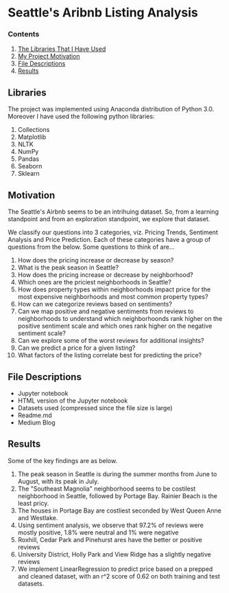 # Seattle's Aribnb Listing Analysis


### Contents

1. [The Libraries That I Have Used](#libraries)
2. [My Project Motivation](#motivation)
3. [File Descriptions](#files)
4. [Results](#results)

## Libraries

The project was implemented using Anaconda distribution of Python 3.0. Moreover I have used the following python libraries:

1. Collections
2. Matplotlib 
3. NLTK
4. NumPy
5. Pandas
6. Seaborn
7. Sklearn

## Motivation

The Seattle's Airbnb seems to be an intrihuing dataset. So, from a learning standpoint and from an exploration standpoint, we explore that dataset.

We classify our questions into 3 categories, viz. Pricing Trends, Sentiment Analysis and Price Prediction. Each of these categories have a group of questions from the below. Some questions to think of are...

1. How does the pricing increase or decrease by season?
2. What is the peak season in Seattle?
3. How does the pricing increase or decrease by neighborhood?
4. Which ones are the priciest neighborhoods in Seattle?
5. How does property types within neighborhoods impact price for the most expensive neighborhoods and most common property types?
6. How can we categorize reviews based on sentiments?
7. Can we map positive and negative sentiments from reviews to neighborhoods to understand which neighborhoonds rank higher on the positive sentiment scale and which ones rank higher on the negative sentiment scale?
8. Can we explore some of the worst reviews for additional insights?
9. Can we predict a price for a given listing?
10. What factors of the listing correlate best for predicting the price?


## File Descriptions

- Jupyter notebook
- HTML version of the Jupyter notebook
- Datasets used (compressed since the file size is large)
- Readme.md
- Medium Blog


## Results

Some of the key findings are as below.

1. The peak season in Seattle is during the summer months from June to August, with its peak in July. 
2. The "Southeast Magnolia" neighborhood seems to be  costilest neighborhood in Seattle, followed by Portage Bay. Rainier Beach is the least pricy.
3. The houses in Portage Bay are costliest seconded by West Queen Anne and Westlake. 
4. Using sentiment analysis, we observe that 97.2% of reviews were mostly positive, 1.8% were neutral and 1% were negative
5. Roxhill, Cedar Park and Pinehurst ares have the better or positive reviews
6. University District, Holly Park and View Ridge has a slightly negative reviews
7. We implement LinearRegression to predict price based on a prepped and cleaned dataset, with an r^2 score of 0.62 on both training and test datasets.

